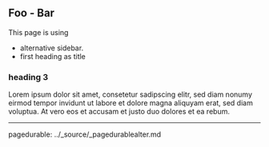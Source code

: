 
## Foo - Bar

This page is using 

* alternative sidebar.
* first heading as title



### heading 3

Lorem ipsum dolor sit amet, consetetur sadipscing elitr, sed diam nonumy eirmod tempor invidunt ut labore et dolore magna aliquyam erat, sed diam voluptua. At vero eos et accusam et justo duo dolores et ea rebum.


---
pagedurable: ../_source/_pagedurablealter.md
